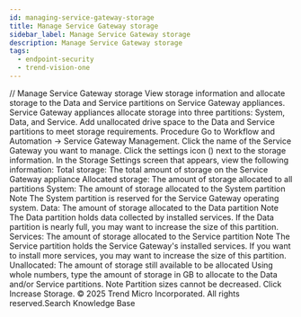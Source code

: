 ```yaml
---
id: managing-service-gateway-storage
title: Manage Service Gateway storage
sidebar_label: Manage Service Gateway storage
description: Manage Service Gateway storage
tags:
  - endpoint-security
  - trend-vision-one
---
```


/*<![CDATA[*/ $('#title').html($('meta[name=map-description]').attr('content')); /*]]>*/ Manage Service Gateway storage View storage information and allocate storage to the Data and Service partitions on Service Gateway appliances. Service Gateway appliances allocate storage into three partitions: System, Data, and Service. Add unallocated drive space to the Data and Service partitions to meet storage requirements. Procedure Go to Workflow and Automation → Service Gateway Management. Click the name of the Service Gateway you want to manage. Click the settings icon () next to the storage information. In the Storage Settings screen that appears, view the following information: Total storage: The total amount of storage on the Service Gateway appliance Allocated storage: The amount of storage allocated to all partitions System: The amount of storage allocated to the System partition Note The System partition is reserved for the Service Gateway operating system. Data: The amount of storage allocated to the Data partition Note The Data partition holds data collected by installed services. If the Data partition is nearly full, you may want to increase the size of this partition. Services: The amount of storage allocated to the Service partition Note The Service partition holds the Service Gateway's installed services. If you want to install more services, you may want to increase the size of this partition. Unallocated: The amount of storage still available to be allocated Using whole numbers, type the amount of storage in GB to allocate to the Data and/or Service partitions. Note Partition sizes cannot be decreased. Click Increase Storage. © 2025 Trend Micro Incorporated. All rights reserved.Search Knowledge Base